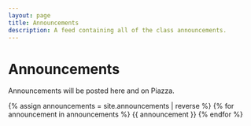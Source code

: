 ```yaml
---
layout: page
title: Announcements
description: A feed containing all of the class announcements.
---
```


# Announcements

Announcements will be posted here and on Piazza.

{% assign announcements = site.announcements | reverse %}
{% for announcement in announcements %}
{{ announcement }}
{% endfor %}
